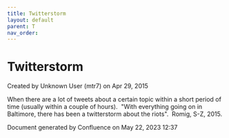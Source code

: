 ```yaml
---
title: Twitterstorm
layout: default
parent: T
nav_order:
---
```


# Twitterstorm

Created by  Unknown User (mtr7) on Apr 29, 2015

When there are a lot of tweets about a certain topic within a short period of time (usually within a couple of hours).  &quot;With everything going on in Baltimore, there has been a twitterstorm about the riots&quot;.  Romig, S-Z, 2015.

Document generated by Confluence on May 22, 2023 12:37


